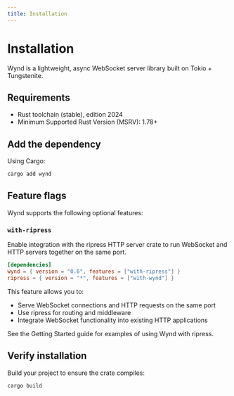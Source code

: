 ```yaml
---
title: Installation
---
```


# Installation

Wynd is a lightweight, async WebSocket server library built on Tokio + Tungstenite.

## Requirements

- Rust toolchain (stable), edition 2024
- Minimum Supported Rust Version (MSRV): 1.78+

## Add the dependency

Using Cargo:

```bash
cargo add wynd
```

## Feature flags

Wynd supports the following optional features:

### `with-ripress`

Enable integration with the ripress HTTP server crate to run WebSocket and HTTP servers together on the same port.

```toml
[dependencies]
wynd = { version = "0.6", features = ["with-ripress"] }
ripress = { version = "*", features = ["with-wynd"] }
```

This feature allows you to:

- Serve WebSocket connections and HTTP requests on the same port
- Use ripress for routing and middleware
- Integrate WebSocket functionality into existing HTTP applications

See the Getting Started guide for examples of using Wynd with ripress.

## Verify installation

Build your project to ensure the crate compiles:

```bash
cargo build
```
